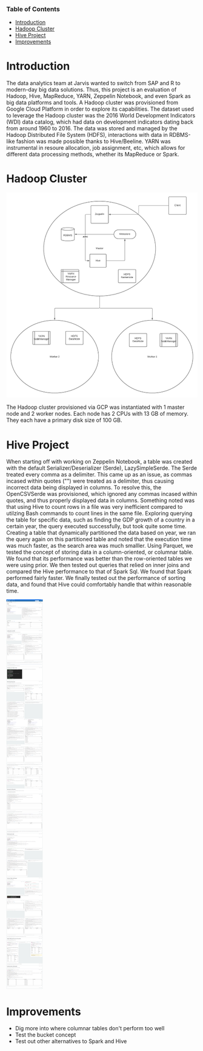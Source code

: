 ### Table of Contents
* [Introduction](#Introduction)
* [Hadoop Cluster](#HadoopCluster)
* [Hive Project](#HiveProject)
* [Improvements](#Improvements)

# Introduction

The data analytics team at Jarvis wanted to switch from SAP and R to modern-day big data solutions. Thus, this project is an evaluation of Hadoop, Hive, MapReduce, YARN, Zeppelin Notebook, and even Spark as big data platforms and tools. A Hadoop cluster was provisioned from Google Cloud Platform in order to explore its capabilities. The dataset used to leverage the Hadoop cluster was the 2016 World Development Indicators (WDI) data catalog, which had data on development indicators dating back from around 1960 to 2016. The data was stored and managed by the Hadoop Distributed File System (HDFS), interactions with data in RDBMS-like fashion was made possible thanks to Hive/Beeline. YARN was instrumental in resoure allocation, job assignment, etc, which allows for different data processing methods, whether its MapReduce or Spark.

# Hadoop Cluster

![Hadoop Cluster](assets/Hadoop.png)

The Hadoop cluster provisioned via GCP was instantiated with 1 master node and 2 worker nodes. Each node has 2 CPUs with 13 GB of memory. They each have a primary disk size of 100 GB.

# Hive Project

When starting off with working on Zeppelin Notebook, a table was created with the default Serializer/Deserializer (Serde), LazySimpleSerde. The Serde treated every comma as a delimiter. This came up as an issue, as commas incased within quotes ("") were treated as a delimiter, thus causing incorrect data being displayed in columns. To resolve this, the OpenCSVSerde was provisioned, which ignored any commas incased within quotes, and thus properly displayed data in columns. Something noted was that using Hive to count rows in a file was very inefficient compared to utilzing Bash commands to count lines in the same file. Exploring querying the table for specific data, such as finding the GDP growth of a country in a certain year, the query executed successfully, but took quite some time. Creating a table that dynamically partitioned the data based on year, we ran the query again on this partitioned table and noted that the execution time was much faster, as the search area was much smalller. Using Parquet, we tested the concept of storing data in a column-oriented, or columnar table. We found that its performance was better than the row-oriented tables we were using prior. We then tested out queries that relied on inner
joins and compared the Hive performance to that of Spark Sql. We found that Spark performed fairly faster. We finally tested out the performance of sorting data, and found that Hive could comfortably handle that within reasonable time.

![Zeppelin Notebook](assets/zeppelin.png)

# Improvements
- Dig more into where columnar tables don't perform too well
- Test the bucket concept
- Test out other alternatives to Spark and Hive

